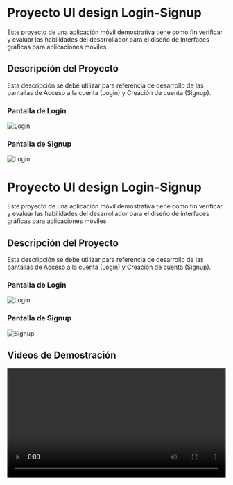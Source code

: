 # Proyecto UI design Login-Signup
Este proyecto de una aplicación móvil demostrativa tiene como fin verificar y evaluar las habilidades del desarrollador para el diseño de interfaces gráficas para aplicaciones móviles.

## Descripción del Proyecto

Esta descripción se debe utilizar para referencia de desarrollo de las pantallas de Acceso a la cuenta (Login) y Creación de cuenta (Signup).

### Pantalla de Login

![Login](https://github.com/AylinArias/Login-Signup/blob/master/images/LoginScreen.png)

### Pantalla de Signup

![Login](https://github.com/AylinArias/Login-Signup/blob/master/images/SignupScreen.png)

# Proyecto UI design Login-Signup
Este proyecto de una aplicación móvil demostrativa tiene como fin verificar y evaluar las habilidades del desarrollador para el diseño de interfaces gráficas para aplicaciones móviles.

## Descripción del Proyecto

Esta descripción se debe utilizar para referencia de desarrollo de las pantallas de Acceso a la cuenta (Login) y Creación de cuenta (Signup).

### Pantalla de Login

![Login](https://github.com/AylinArias/Login-Signup/blob/master/images/LoginScreen.png)

### Pantalla de Signup

![Signup](https://github.com/AylinArias/Login-Signup/blob/master/images/SignupScreen.png)


## Videos de Demostración

<video width="100%" controls>
  <source src="https://github.com/AylinArias/Login-Signup/blob/master/images/Screen%20Recording%202024-08-01%20at%201.07.06%E2%80%AFp.m..mp4" type="video/mp4">
  Tu navegador no soporta el elemento de video.
</video>


